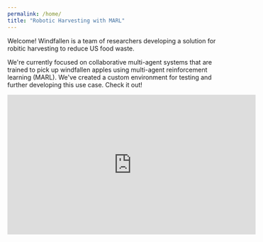 ```yaml
---
permalink: /home/
title: "Robotic Harvesting with MARL"
---
```


Welcome! Windfallen is a team of researchers developing a solution for robitic harvesting to reduce US food waste. 

We're currently focused on collaborative multi-agent systems that are trained to pick up windfallen apples using multi-agent reinforcement learning (MARL). We've created a custom environment for testing and further developing this use case. Check it out! 

<iframe width="560" height="315" src="https://www.youtube.com/embed/EZf0L3TJ7eQ" frameborder="0" allow="accelerometer; autoplay; encrypted-media; gyroscope; picture-in-picture" allowfullscreen></iframe>


